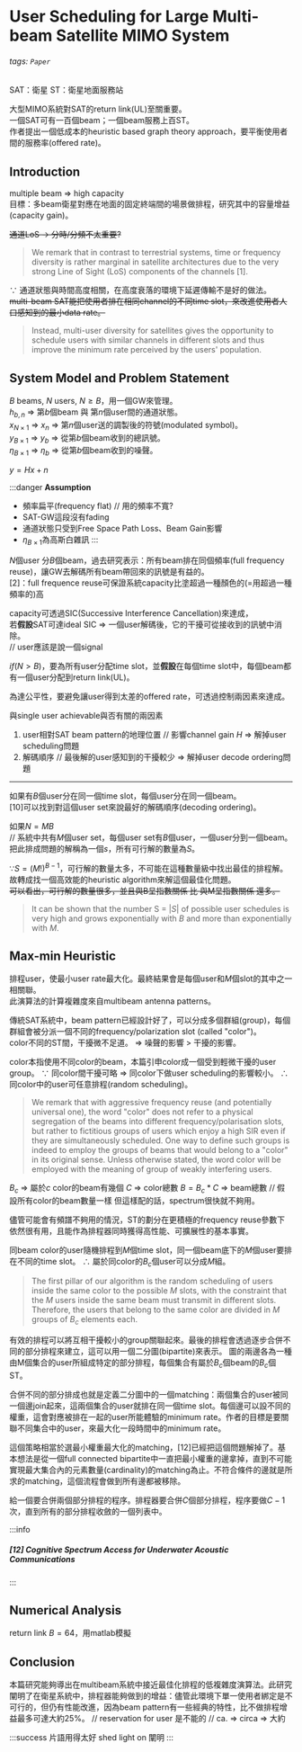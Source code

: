 # User Scheduling for Large Multi-beam Satellite MIMO System
###### tags: `Paper`
SAT：衛星
ST：衛星地面服務站

大型MIMO系統對SAT的return link(UL)至關重要。  
一個SAT可有一百個beam；一個beam服務上百ST。  
作者提出一個低成本的heuristic based graph theory approach，要平衡使用者間的服務率(offered rate)。

## Introduction
multiple beam => high capacity  
目標：多beam衛星對應在地面的固定終端間的場景做排程，研究其中的容量增益(capacity gain)。

~~通道LoS -> 分時/分頻不太重要?~~
> We remark that in contrast to terrestrial systems, time or frequency diversity is rather marginal in satellite architectures due to the very strong Line of Sight (LoS) components of the channels [1].

$\because$ 通道狀態與時間高度相關，在高度衰落的環境下延遲傳輸不是好的做法。  
~~multi-beam SAT能把使用者排在相同channel的不同time slot，來改進使用者人口感知到的最小data rate。~~
> Instead, multi-user diversity for satellites gives 
the opportunity to schedule users with similar channels in 
different slots and thus improve the minimum rate perceived 
by the users' population.

## System Model and Problem Statement
$B$ beams, $N$ users, $N \geq B$，用一個GW來管理。  
$h_{b, n}$ => 第$b$個beam 與 第$n$個user間的通道狀態。  
$x_{N \times 1}$ => $x_n$ => 第$n$個user送的調製後的符號(modulated symbol)。  
$y_{B \times 1}$ => $y_b$ => 從第$b$個beam收到的總訊號。  
$\eta_{B \times 1}$ => $\eta_b$ => 從第$b$個beam收到的噪聲。  

$y = Hx + n$

:::danger
**Assumption**
- 頻率扁平(frequency flat) // 用的頻率不寬?
- SAT-GW這段沒有fading
- 通道狀態只受到Free Space Path Loss、Beam Gain影響
- $\eta_{B \times 1}$為高斯白雜訊
:::

<!-- figure 1 -->

$N$個user 分$B$個beam，過去研究表示：所有beam排在同個頻率(full frequency reuse)，讓GW去解碼所有beam帶回來的訊號是有益的。  
[2]：full frequence reuse可保證系統capacity比塗超過一種顏色的(=用超過一種頻率的)高

capacity可透過SIC(Successive Interference Cancellation)來達成，  
若**假設**SAT可達ideal SIC => 一個user解碼後，它的干擾可從接收到的訊號中消除。  
// user應該是說一個signal


$if (N > B)$，要為所有user分配time slot，並**假設**在每個time slot中，每個beam都有一個user分配到return link(UL)。

為達公平性，要避免讓user得到太差的offered rate，可透過控制兩因素來達成。

與single user achievable與否有關的兩因素
1. user相對SAT beam pattern的地理位置 // 影響channel gain $H$
    => 解掉user scheduling問題
2. 解碼順序 // 最後解的user感知到的干擾較少
    => 解掉user decode ordering問題
---
如果有$B$個user分在同一個time slot，每個user分在同一個beam。  
[10]可以找到對這個user set來說最好的解碼順序(decoding ordering)。

如果$N = MB$  
// 系統中共有$M$個user set，每個user set有$B$個user，一個user分到一個beam。  
把此排成問題的解稱為一個$s$，所有可行解的數量為$S$。

$\because S = (M!)^{B-1}$，可行解的數量太多，不可能在這種數量級中找出最佳的排程解。
故轉成找一個高效能的heuristic algorithm來解這個最佳化問題。  
~~可以看出，可行解的數量很多，並且與B呈指數關係 比 與M呈指數關係 還多。~~
> It can be shown that the number S = $|S|$ of possible user schedules is very high and grows exponentially with $B$ and more than exponentially with $M$.

## Max-min Heuristic
排程user，使最小user rate最大化。最終結果會是每個user和$M$個slot的其中之一相關聯。  
此演算法的計算複雜度來自multibeam antenna patterns。

傳統SAT系統中，beam pattern已經設計好了，可以分成多個群組(group)，每個群組會被分派一個不同的frequency/polarization slot (called "color")。  
color不同的ST間，干擾微不足道。 => 噪聲的影響 > 干擾的影響。

color本指使用不同color的beam，本篇引申color成一個受到輕微干擾的user group。
$\because$ 同color間干擾可略 => 同color下做user scheduling的影響較小。
$\therefore$ 同color中的user可任意排程(random scheduling)。
> We remark that with  aggressive frequency reuse (and potentially universal one), the  word "color" does not refer to a physical segregation of the  beams into different frequency/polarisation slots, but rather to  fictitious groups of users which enjoy a high SIR even if they  are simultaneously scheduled.
> One way to define such groups  is indeed to employ the groups of beams that would belong  to a "color" in its original sense. Unless otherwise stated, the  word color will be employed with the meaning of group of  weakly interfering users. 

$B_c$ => 屬於$c$ color的beam有幾個
$C$ => color總數
$B = B_c * C$ => beam總數 // 假設所有color的beam數量一樣
但這樣配的話，spectrum很快就不夠用。

儘管可能會有頻譜不夠用的情況，ST的劃分在更積極的frequency reuse參數下依然很有用，且能作為排程器同時獲得高性能、可擴展性的基本事實。

同beam color的user隨機排程到$M$個time slot，同一個beam底下的$M$個user要排在不同的time slot。
$\therefore$ 屬於同color的$B_c$個user可以分成$M$組。  
>The first pillar of our algorithm is the random scheduling of users inside the same color to the possible $M$ slots, with the constraint that the $M$ users inside the same beam must transmit in different slots. Therefore, the users that belong to the same color are divided in $M$ groups of $B_c$ elements each.

有效的排程可以將互相干擾較小的group關聯起來。最後的排程會透過逐步合併不同的部分排程來建立，這可以用一個二分圖(bipartite)來表示。
圖的兩邊各為一種由M個集合的user所組成特定的部分排程，每個集合有屬於$B_c$個beam的$B_c$個ST。

<!-- figure 2 -->

合併不同的部分排成也就是定義二分圖中的一個matching：兩個集合的user被同一個邊join起來，這兩個集合的user就排在同一個time slot。每個邊可以設不同的權重，這會對應被排在一起的user所能體驗的minimum rate。作者的目標是要關聯不同集合中的user，來最大化一段時間中的minimum rate。

這個策略相當於選最小權重最大化的matching，[12]已經把這個問題解掉了。基本想法是從一個full connected bipartite中一直把最小權重的邊拿掉，直到不可能實現最大集合內的元素數量(cardinality)的matching為止。不符合條件的邊就是所求的matching，這個流程會做到所有邊都被移除。

給一個要合併兩個部分排程的程序。排程器要合併$C$個部分排程，程序要做$C-1$次，直到所有的部分排程收斂的一個列表中。

:::info
##### [12] Cognitive Spectrum Access for Underwater Acoustic Communications
<!-- 補[12]演算法圖 -->
:::

## Numerical Analysis
return link $B = 64$，用matlab模擬


## Conclusion
本篇研究能夠導出在multibeam系統中接近最佳化排程的低複雜度演算法。此研究闡明了在衛星系統中，排程器能夠做到的增益：儘管此環境下單一使用者綁定是不可行的，但仍有性能改進，因為beam pattern有一些經典的特性，比不做排程增益最多可達大約25%。
// reservation for user 是不能的
// ca. => circa => 大約

:::success
片語用得太好
shed light on 闡明
:::